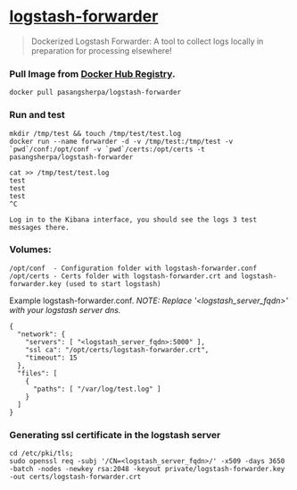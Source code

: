 # [logstash-forwarder](https://github.com/elastic/logstash-forwarder)

> Dockerized Logstash Forwarder: A tool to collect logs locally in preparation for processing elsewhere!

### Pull Image from [Docker Hub Registry][1].

    docker pull pasangsherpa/logstash-forwarder

### Run and test

    mkdir /tmp/test && touch /tmp/test/test.log
    docker run --name forwarder -d -v /tmp/test:/tmp/test -v `pwd`/conf:/opt/conf -v `pwd`/certs:/opt/certs -t pasangsherpa/logstash-forwarder

    cat >> /tmp/test/test.log
    test
    test
    test
    ^C

    Log in to the Kibana interface, you should see the logs 3 test messages there.

### Volumes:

    /opt/conf  - Configuration folder with logstash-forwarder.conf
    /opt/certs - Certs folder with logstash-forwarder.crt and logstash-forwarder.key (used to start logstash)

Example logstash-forwarder.conf. *NOTE: Replace '<logstash_server_fqdn>' with your logstash server dns.*

    {
      "network": {
        "servers": [ "<logstash_server_fqdn>:5000" ],
        "ssl ca": "/opt/certs/logstash-forwarder.crt",
        "timeout": 15
      },
      "files": [
        {
          "paths": [ "/var/log/test.log" ]
        }
      ]
    }

### Generating ssl certificate in the logstash server

    cd /etc/pki/tls;
    sudo openssl req -subj '/CN=<logstash_server_fqdn>/' -x509 -days 3650 -batch -nodes -newkey rsa:2048 -keyout private/logstash-forwarder.key -out certs/logstash-forwarder.crt


[1]: "https://registry.hub.docker.com/u/pasangsherpa/kibana/"